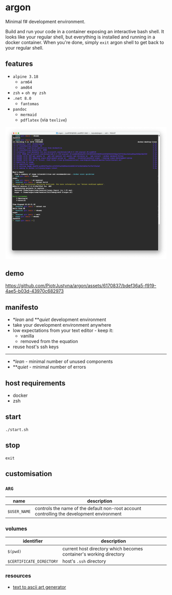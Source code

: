# argon

Minimal f# development environment.

Build and run your code in a container exposing an interactive bash shell. It looks like your regular shell, but everything is installed and running in a docker container. When you're done, simply `exit` argon shell to get back to your regular shell.

## features

* `alpine 3.18`
  * `arm64`
  * `amd64`
* `zsh` + `oh my zsh`
* `.net 8.0`
  * `fantomas`
* `pandoc`
  * `mermaid`
  * `pdflatex` (via `texlive`)

![](./img/demo.png)

## demo

https://github.com/PiotrJustyna/argon/assets/6170837/bdef36a5-f919-4ae5-b03d-43970c682973

## manifesto

* \**lean* and \*\**quiet* development environment
* take your development environment anywhere
* low expectations from your text editor - keep it:
  * vanilla
  * removed from the equation
* reuse host's ssh keys

---

* \**lean* - minimal number of unused components
* \*\**quiet* - minimal number of errors

## host requirements

* docker
* zsh

## start

`./start.sh`

## stop

`exit`

## customisation

### `ARG`

| name | description|
| --- | --- |
| `$USER_NAME` | controls the name of the default non-root account controlling the development environment |

### volumes

| identifier | description|
| --- | --- |
| `$(pwd)` | current host directory which becomes container's working directory |
| `$CERTIFICATE_DIRECTORY` | host's `.ssh` directory |

### resources

* [text to ascii art generator](https://patorjk.com/software/taag/#p=display&f=Graffiti&t=Type%20Something%20)